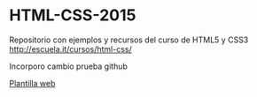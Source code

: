 # HTML-CSS-2015
Repositorio con ejemplos y recursos del curso de HTML5 y CSS3 http://escuela.it/cursos/html-css/

Incorporo cambio prueba github


[Plantilla web](./web/)
